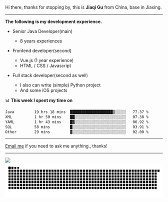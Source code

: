 Hi there, thanks for stopping by, this is **Jiaqi Gu** from China, base in Jiaxing.

---

**The following is my development experience.**

- Senior Java Developer(main)
  - 8 years experiences

- Frontend developer(second)
  - Vue.js (1 year experience)
  - HTML / CSS / Javascript
  
- Full stack developer(second as well)
  - I also can write (simple) Python project
  - And some iOS projects

📊 **This week I spent my time on**
<!--START_SECTION:waka-->

```text
Java         19 hrs 18 mins  ███████████████████▒░░░░░   77.37 %
XML          1 hr 50 mins    ██░░░░░░░░░░░░░░░░░░░░░░░   07.38 %
YAML         1 hr 43 mins    █▓░░░░░░░░░░░░░░░░░░░░░░░   06.92 %
SQL          58 mins         █░░░░░░░░░░░░░░░░░░░░░░░░   03.91 %
Other        29 mins         ▓░░░░░░░░░░░░░░░░░░░░░░░░   02.00 %
```

<!--END_SECTION:waka-->

---

[Email me](mailto:htk2klwgr@mozmail.com?subject=Hiring_from_GitHub) if you need to ask me anything., thanks!

---

![]( https://visitor-badge.glitch.me/badge?page_id=githubgujiaqi)
![]( https://github.com/droid-Q/droid-Q/raw/output/github-contribution-grid-snake.svg#gh-dark-mode-only)
